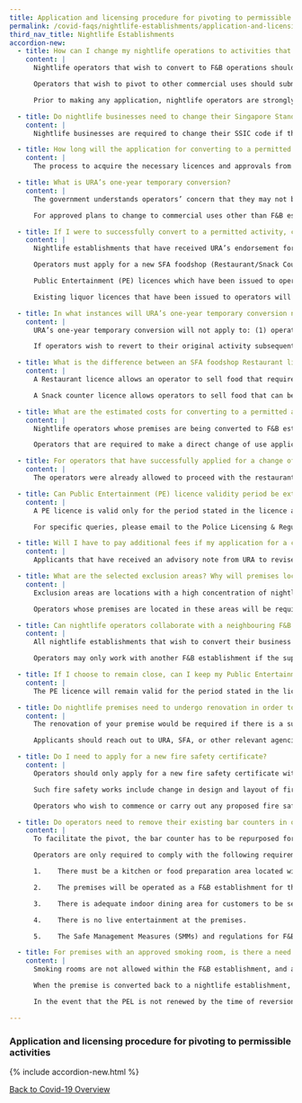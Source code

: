 ```yaml
---
title: Application and licensing procedure for pivoting to permissible activities
permalink: /covid-faqs/nightlife-establishments/application-and-licensing
third_nav_title: Nightlife Establishments
accordion-new:
  - title: How can I change my nightlife operations to activities that are permitted today? What kind of licences are required?
    content: |
      Nightlife operators that wish to convert to F&B operations should first register their interest with the Ministry of Trade and Industry (“MTI”) through the Singapore Nightlife Business Association (“SNBA”) at <helpdesk@snba.org.sg>{:target="_blank"} This would allow us to prioritise your subsequent regulatory submissions to the relevant agencies.

      Operators that wish to pivot to other commercial uses should submit their change of use application directly to Urban Redevelopment Authority (“URA”) through the [GoBusiness portal](/licences/).

      Prior to making any application, nightlife operators are strongly encouraged to read the advisory note here [last updated 6 Nov].

  - title: Do nightlife businesses need to change their Singapore Standard Industrial Classification (SSIC) code if they are changing business activity?
    content: |
      Nightlife businesses are required to change their SSIC code if their current code is not reflective of their new business activity. Operators who have converted to permitted activities should notify Accounting and Corporate Regulatory Authority (“ACRA”) by updating the changes of their company’s information on BizFile+ within 14 days. You may login with your Singpass [here](https://www.bizfile.gov.sg/){:target="_blank"}.

  - title: How long will the application for converting to a permitted activity take?
    content: |
      The process to acquire the necessary licences and approvals from relevant agencies to change to F&B operations will take approximately two weeks from the date of submission of a completed application. If there are substantial changes to your layout for changing to a restaurant or other commercial use, the process may take longer, depending on the type of renovation required.

  - title: What is URA’s one-year temporary conversion?
    content: |
      The government understands operators’ concern that they may not be able to revert to their original activity once they pivot to other business activities. Hence, URA will allow nightlife establishments that choose to pivot to F&B from now till 31 March 2021 to revert to their original activity, provided such uses are permitted to operate under the prevailing COVID-19 regulations, and that the premises are not located in selected exclusion areas where this temporary conversion does not apply. Operators are to ensure that the premise has valid approvals / licences for the last approved use before reverting to their former nightlife operations.

      For approved plans to change to commercial uses other than F&B establishments, subsequent reversions to the original use would depend on the prevailing guidelines and site context at that point in time.

  - title: If I were to successfully convert to a permitted activity, can the premises eventually revert to its original approved use, and will I be able to retain my current licences (e.g., public entertainment and liquor licences)?
    content: |
      Nightlife establishments that have received URA’s endorsement for a one-year temporary conversion to F&B operations will be able to revert their premises to the original approved use within one year from receiving the SFA foodshop licence to carry out F&B operations, subject to the prevailing COVID-19 regulations and public health considerations associated with COVID-19. No change of use application is required.

      Operators must apply for a new SFA foodshop (Restaurant/Snack Counter) licence and will not be allowed to amend their existing SFA PBND licence. Operators will not be able to hold both SFA foodshop and PBND licences concurrently.

      Public Entertainment (PE) licences which have been issued to operators will remain valid until their expiry date. Once the PE licences expire, operators who wish to provide PE other than the transmission of recorded music in restaurants, will need to apply for a new PE licence, subject to such activities being permitted by the Government at the time of application.

      Existing liquor licences that have been issued to operators will remain valid until their expiry date.

  - title: In what instances will URA’s one-year temporary conversion not apply?
    content: |
      URA’s one-year temporary conversion will not apply to: (1) operators whose premises are located in selected exclusion areas and/or (2) operators converting their premises to commercial uses other than F&B. These operators would need to make new applications with both URA and Singapore Food Agency (‘SFA”) (if applicable) to obtain the respective land use approval and licence.

      If operators wish to revert to their original activity subsequently, they would also need to make new applications with URA and SFA to obtain the land use approval and licence to operate as a nightlife establishment, subject to the prevailing COVID-19 regulations and public health considerations. Such applications are also subject to further assessment by the authorities, based on the prevailing guidelines, and site context at that point in time.

  - title: What is the difference between an SFA foodshop Restaurant licence and an SFA foodshop Snack Counter licence for operators planning to convert premise into an F&B establishment?
    content: |
      A Restaurant licence allows an operator to sell food that require extensive preparation or cooking. The operator needs to set up a full-fledge kitchen that has sufficient preparation and storage equipment, wash area, cooking range with exhaust system, etc.

      A Snack counter licence allows operators to sell food that can be cooked/heated up and do not require extensive food preparation, e.g., pizza (pre-packed frozen pizza from supermarket/factory), chicken wings, potato wedges, fishballs, etc. The operator will need basic cooking/heating equipment such as deep fryers, microwaves, ovens etc. Unlike for a restaurant licence, they will not need to set up a full-fledged kitchen.

  - title: What are the estimated costs for converting to a permitted activity?
    content: |
      Nightlife operators whose premises are being converted to F&B establishments and those not located within the exclusion areas will receive URA’s endorsement for a one-year temporary conversion with no application fee required. Applicants would minimally need to pay the $195 licensing fee for the application of a new SFA foodshop licence. Other costs that could be incurred include renovation costs and administrative costs, such as application for a fire safety certificate, if required.

      Operators that are required to make a direct change of use application to URA as (1) their premises are located within selected exclusion areas and/or (2) they are converting their premises to commercial uses other than F&B, will be required to pay the processing fee associated with the change of use application and obtaining other permits/licences, depending on the type of activity the operator is converting to.

  - title: For operators that have successfully applied for a change of use previously, but would have qualified for the one-year temporary conversion today, will the administrative fee for the change of use application be reimbursed and will the operator still be able to qualify for the one-year temporary conversion?
    content: |
      The operators were already allowed to proceed with the restaurant use given URA’s approval, and there is no need to re-apply for approval under the one-year temporary conversion scheme. As the change of use application was already processed and issued a decision (i.e. approval), the processing fees paid cannot be refunded.

  - title: Can Public Entertainment (PE) licence validity period be extended, or licence fees be refunded, if an operator is permitted to operate PE in the same premises in the future?
    content: |
      A PE licence is valid only for the period stated in the licence and the period cannot be varied.  For PE licensees who decide to terminate their licence as a result of the COVID-19 situation, and wish to seek a refund of the paid licence fees, the Singapore Police Force (“SPF”) will assess each request on a case by case basis. The operator may apply for a new PE licence in the future, but the application will be assessed based on its merits at that point and subject to the prevailing laws and policies.

      For specific queries, please email to the Police Licensing & Regulatory Department at <SPF_Licensing_Feedback@spf.gov.sg>{:target="_blank"}.

  - title: Will I have to pay additional fees if my application for a change of use is rejected?
    content: |
      Applicants that have received an advisory note from URA to revise and re-submit their plans/proposal within the validity of the advisory note do not need to pay additional fees. However, applicants that have received a final rejection for a change of use would need to submit a fresh application if they wish to apply again.

  - title: What are the selected exclusion areas? Why will premises located within selected exclusion areas not be guaranteed a reversion to original approved land use?
    content: |
      Exclusion areas are locations with a high concentration of nightlife establishments and where there has been adverse feedback from surrounding residents or neighbours on resulting disamenities. These locations are: **Orchard Towers, Riverside Piazza, Kampong Bahru Road and Boat Quay Conservation Area**.

      Operators whose premises are located in these areas will be required to make a change of use application directly with URA if they wish to convert operations to permitted activities. If operators wish to revert to their previous use after successfully converting, they will also be required to make a change of use application, which will be evaluated based on the prevailing guidelines and site context.

  - title: Can nightlife operators collaborate with a neighbouring F&B outlet to serve food at their bar, pub, nightclub or karaoke outlet?
    content: |
      All nightlife establishments that wish to convert their business activity to F&B are required to provide their food preparation area within the premises for food to be served at the same place.

      Operators may only work with another F&B establishment if the supplying establishment holds a food processing establishment licence from SFA. Nonetheless, nightlife operators would still be required to convert to an F&B establishment or other permitted commercial use in order to reopen. Please refer to advisory note [last updated 6 Nov] here on the application steps, or reach out to the Singapore Nightlife Business Association at <helpdesk@snba.org.sg>{:target="_blank"}.

  - title: If I choose to remain close, can I keep my Public Entertainment (PE) licence and reopen at another location when my business is permitted to resume?
    content: |
      The PE licence will remain valid for the period stated in the licence for the current location. The operator may apply for a new PE licence in the future for the new location, but the application will be assessed by the Police based on its merits and subject to the prevailing laws and policies.

  - title: Do nightlife premises need to undergo renovation in order to obtain the requisite permits/licences for converting operations to a permitted activity?
    content: |    
      The renovation of your premise would be required if there is a substantial change in the layout of the premise, such as putting up a full-fledged kitchen if one is converting to a restaurant.

      Applicants should reach out to URA, SFA, or other relevant agencies to confirm if renovation is required, depending on the type of activity that applicants are converting to. Please be advised to refrain from committing on tenancy or renovation works before receiving confirmation from the relevant agencies.

  - title: Do I need to apply for a new fire safety certificate?
    content: |    
      Operators should only apply for a new fire safety certificate with Singapore Civil Defence Force (“SCDF”) if substantial changes to the layout of the premises (e.g., renovation) have been made, which require fire safety works.

      Such fire safety works include change in design and layout of fire compartments or spaces that affect means of escape, relocation of fire safety products (e.g. hose-reels, fire alarm panels, emergency exit signs, fire doors/doors which affect the means of escape), etc.

      Operators who wish to commence or carry out any proposed fire safety works in any building shall apply, in accordance with the Regulations made under the Fire Safety Act to SCDF for approval of the plan for fire safety works. Such plans shall be prepared and submitted by Qualified Persons (QPs) who are registered architects or professional engineers on behalf of the building owners. Upon full completion of all fire safety works, the QP engaged by the operator must apply and obtain the fire safety certificate before using or occupying the premises.

  - title: Do operators need to remove their existing bar counters in order to convert premise into an F&B establishment? What other requirements must I demonstrate to show that I have successfully converted to an F&B establishment?
    content: |  
      To facilitate the pivot, the bar counter has to be repurposed for the serving or preparation of food and drinks for patrons to dine in

      Operators are only required to comply with the following requirements:

      1.	There must be a kitchen or food preparation area located within the premises to prepare and serve food.

      2.	The premises will be operated as a F&B establishment for the sale and consumption of food at all times.

      3.	There is adequate indoor dining area for customers to be seated to consume their food/meals.

      4.	There is no live entertainment at the premises.

      5.	The Safe Management Measures (SMMs) and regulations for F&B establishments will be complied with at all times.

  - title: For premises with an approved smoking room, is there a need to apply to the National Environment Agency (“NEA”) again after converting to an F&B establishment or other commercial use?
    content: |
      Smoking rooms are not allowed within the F&B establishment, and all existing smoking rooms must remain closed during the period of conversion from a nightlife establishment to F&B establishment.

      When the premise is converted back to a nightlife establishment, the previously approved smoking room, which is contingent on the Public Entertainment Licence (PEL), may resume operations, subject to prevailing regulations on smoking facilities.

      In the event that the PEL is not renewed by the time of reversion, the smoking room must remain close until a valid PEL is obtained.

---
```


### Application and licensing procedure for pivoting to permissible activities

{% include accordion-new.html %}

[Back to Covid-19 Overview](/covid/)
